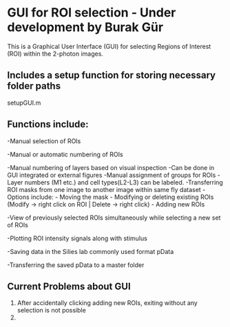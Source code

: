 # GUI for ROI selection - Under development by Burak Gür
This is a Graphical User Interface (GUI) for selecting Regions of Interest (ROI) within the 2-photon images. 

## Includes a setup function for storing necessary folder paths
setupGUI.m

## Functions include:
-Manual selection of ROIs

-Manual or automatic numbering of ROIs

-Manual numbering of layers based on visual inspection
	-Can be done in GUI integrated or external figures
-Manual assignment of groups for ROIs
	-Layer numbers (M1 etc.) and cell types(L2-L3) can be labeled. 
-Transferring ROI masks from one image to another image within same fly dataset
-Options include:
	- Moving the mask 
	- Modifying or deleting existing ROIs (Modify -> right click on ROI | Delete -> 		right click)
	- Adding new ROIs

-View of previously selected ROIs simultaneously while selecting a new set of ROIs

-Plotting ROI intensity signals along with stimulus

-Saving data in the Silies lab commonly used format pData

-Transferring the saved pData to a master folder

## Current Problems about GUI

1) After accidentally clicking adding new ROIs, exiting without any selection is not possible
2)